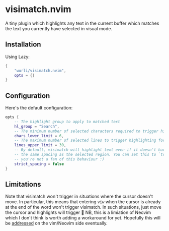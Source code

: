 # visimatch.nvim

A tiny plugin which highlights any text in the current buffer which matches
the text you currently have selected in visual mode.

## Installation

Using Lazy:

``` lua
{
    "wurli/visimatch.nvim",
    opts = {}
}
```

## Configuration

Here's the default configuration:

``` lua
opts {
    -- The highlight group to apply to matched text
    hl_group = "Search",
    -- The minimum number of selected characters required to trigger highlighting
    chars_lower_limit = 6,
    -- The maximum number of selected lines to trigger highlighting for
    lines_upper_limit = 30,
    -- By default, visimatch will highlight text even if it doesn't have exactly
    -- the same spacing as the selected region. You can set this to `true` if
    -- you're not a fan of this behaviour :)
    strict_spacing = false
}
```

## Limitations

Note that visimatch won't trigger in situations where the cursor doesn't move.
In particular, this means that entering `viw` when the cursor is already at the
end of the word won't trigger visimatch. In such situations, just move the
cursor and highlights will trigger 💫 NB, this is a limiation of Neovim which I
don't think is worth adding a workaround for yet. Hopefully this will be
[addressed](https://github.com/neovim/neovim/issues/19708) on the vim/Neovim
side eventually.

